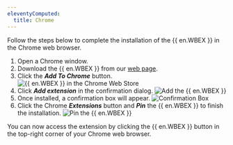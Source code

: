 ```yaml
---
eleventyComputed:
  title: Chrome
---
```

Follow the steps below to complete the installation of the {{ en.WBEX }} in the Chrome web browser.

1. Open a Chrome window.
1. Download the {{ en.WBEX }} from our [web page](https://devolutions.net/workspace).
1. Click the ***Add To Chrome*** button.
![{{ en.WBEX }} in the Chrome Web Store](https://cdnweb.devolutions.net/docs/en/dwl/Dwl4001.png)
1. Click ***Add extension*** in the confirmation dialog.
![Add the {{ en.WBEX }}](https://cdnweb.devolutions.net/docs/en/dwl/Dwl4002.png)
1. Once installed, a confirmation box will appear.
![Confirmation Box](https://cdnweb.devolutions.net/docs/en/dwl/Dwl4044.png)
1. Click the Chrome ***Extensions*** button and ***Pin*** the {{ en.WBEX }} to finish the installation.
![Pin the {{ en.WBEX }}](https://cdnweb.devolutions.net/docs/en/dwl/Dwl4003.png)

You can now access the extension by clicking the {{ en.WBEX }} button in the top-right corner of your Chrome web browser.
